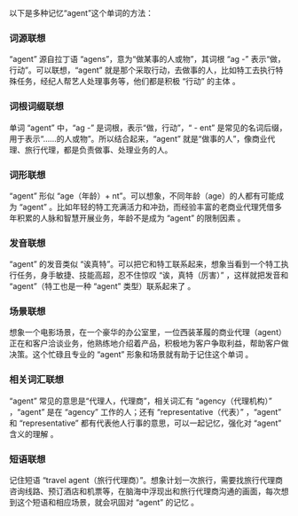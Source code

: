 以下是多种记忆“agent”这个单词的方法：

### 词源联想
“agent” 源自拉丁语 “agens”，意为“做某事的人或物”，其词根 “ag -” 表示“做，行动”。可以联想，“agent” 就是那个采取行动，去做事的人，比如特工去执行特殊任务，经纪人帮艺人处理事务等，他们都是积极 “行动” 的主体 。

### 词根词缀联想
单词 “agent” 中，“ag -” 是词根，表示“做，行动”，“ - ent” 是常见的名词后缀，用于表示“……的人或物”。所以结合起来，“agent” 就是“做事的人”，像商业代理、旅行代理，都是负责做事、处理业务的人。

### 词形联想
“agent” 形似 “age（年龄）+ nt”。可以想象，不同年龄（age）的人都有可能成为 “agent” 。比如年轻的特工充满活力和冲劲，而经验丰富的老商业代理凭借多年积累的人脉和智慧开展业务，年龄不是成为 “agent” 的限制因素 。

### 发音联想
“agent” 的发音类似 “诶真特”。可以把它和特工联系起来，想象当看到一个特工执行任务，身手敏捷、技能高超，忍不住惊叹 “诶，真特（厉害）” ，这样就把发音和 “agent”（特工也是一种 “agent” 类型）联系起来了 。

### 场景联想
想象一个电影场景，在一个豪华的办公室里，一位西装革履的商业代理（agent）正在和客户洽谈业务，他熟练地介绍着产品，积极地为客户争取利益，帮助客户做决策。这个忙碌且专业的 “agent” 形象和场景就有助于记住这个单词 。

### 相关词汇联想
“agent” 常见的意思是“代理人，代理商”，相关词汇有 “agency（代理机构）” ，“agent” 是在 “agency” 工作的人；还有 “representative（代表）” ，“agent” 和 “representative” 都有代表他人行事的意思，可以一起记忆，强化对 “agent” 含义的理解 。

### 短语联想
记住短语 “travel agent（旅行代理商）”。想象计划一次旅行，需要找旅行代理商咨询线路、预订酒店和机票等，在脑海中浮现出和旅行代理商沟通的画面，每次想到这个短语和相应场景，就会巩固对 “agent” 的记忆 。 